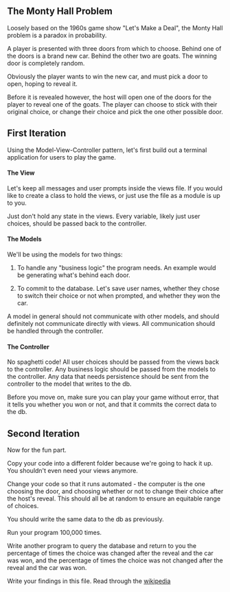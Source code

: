 ## The Monty Hall Problem

Loosely based on the 1960s game show "Let's Make a Deal", the Monty Hall problem is a paradox in probability.

A player is presented with three doors from which to choose. Behind one of the doors is a brand new car. Behind the other two are goats. The winning door is completely random.

Obviously the player wants to win the new car, and must pick a door to open, hoping to reveal it.

Before it is revealed however, the host will open one of the doors for the player to reveal one of the goats. The player can choose to stick with their original choice, or change their choice and pick the one other possible door.

## First Iteration

Using the Model-View-Controller pattern, let's first build out a terminal application for users to play the game.

#### The View

Let's keep all messages and user prompts inside the views file. If you would like to create a class to hold the views, or just use the file as a module is up to you.

Just don't hold any state in the views. Every variable, likely just user choices, should be passed back to the controller.

#### The Models

We'll be using the models for two things:

1. To handle any "business logic" the program needs. An example would be generating what's behind each door.

2. To commit to the database. Let's save user names, whether they chose to switch their choice or not when prompted, and whether they won the car.

A model in general should not communicate with other models, and should definitely not communicate directly with views. All communication should be handled through the controller.

#### The Controller

No spaghetti code! All user choices should be passed from the views back to the controller. Any business logic should be passed from the models to the controller. Any data that needs persistence should be sent from the controller to the model that writes to the db.

Before you move on, make sure you can play your game without error, that it tells you whether you won or not, and that it commits the correct data to the db.

## Second Iteration

Now for the fun part.

Copy your code into a different folder because we're going to hack it up. You shouldn't even need your views anymore.

Change your code so that it runs automated - the computer is the one choosing the door, and choosing whether or not to change their choice after the host's reveal. This should all be at random to ensure an equitable range of choices.

You should write the same data to the db as previously.

Run your program 100,000 times.

Write another program to query the database and return to you the percentage of times the choice was changed after the reveal and the car was won, and the percentage of times the choice was not changed after the reveal and the car was won.

Write your findings in this file. Read through the [wikipedia](http://en.wikipedia.org/wiki/Monty_Hall_problem)
